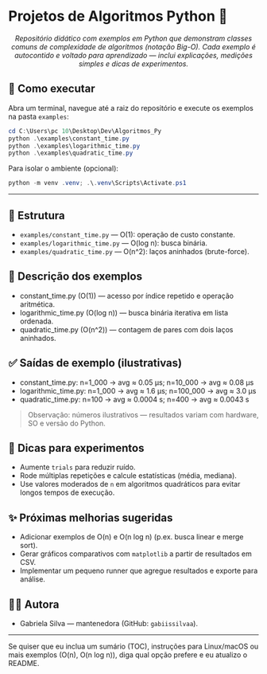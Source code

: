  # Projetos de Algoritmos Python 🐍
<div align="center">
 
*Repositório didático com exemplos em Python que demonstram classes comuns de
complexidade de algoritmos (notação Big-O). Cada exemplo é autocontido e
voltado para aprendizado — inclui explicações, medições simples e dicas de
experimentos.*

</div>

## 🚀 Como executar

Abra um terminal, navegue até a raiz do repositório e execute os exemplos na
pasta `examples`:

```powershell
cd C:\Users\pc 10\Desktop\Dev\Algoritmos_Py
python .\examples\constant_time.py
python .\examples\logarithmic_time.py
python .\examples\quadratic_time.py
```

Para isolar o ambiente (opcional):

```powershell
python -m venv .venv; .\.venv\Scripts\Activate.ps1
```

---

## 📁 Estrutura

- `examples/constant_time.py` — O(1): operação de custo constante.
- `examples/logarithmic_time.py` — O(log n): busca binária.
- `examples/quadratic_time.py` — O(n^2): laços aninhados (brute-force).

## 🧩 Descrição dos exemplos

- constant_time.py (O(1)) — acesso por índice repetido e operação aritmética.
- logarithmic_time.py (O(log n)) — busca binária iterativa em lista ordenada.
- quadratic_time.py (O(n^2)) — contagem de pares com dois laços aninhados.

## ✅ Saídas de exemplo (ilustrativas)

- constant_time.py: n=1_000 → avg ≈ 0.05 µs; n=10_000 → avg ≈ 0.08 µs
- logarithmic_time.py: n=1_000 → avg ≈ 1.6 µs; n=100_000 → avg ≈ 3.0 µs
- quadratic_time.py: n=100 → avg ≈ 0.0004 s; n=400 → avg ≈ 0.0043 s

> Observação: números ilustrativos — resultados variam com hardware, SO e
> versão do Python.

## 🧪 Dicas para experimentos

- Aumente `trials` para reduzir ruído.
- Rode múltiplas repetições e calcule estatísticas (média, mediana).
- Use valores moderados de `n` em algoritmos quadráticos para evitar longos
	tempos de execução.

## ✨ Próximas melhorias sugeridas

- Adicionar exemplos de O(n) e O(n log n) (p.ex. busca linear e merge sort).
- Gerar gráficos comparativos com `matplotlib` a partir de resultados em CSV.
- Implementar um pequeno runner que agregue resultados e exporte para análise.

## 👩‍💻 Autora

- Gabriela Silva — mantenedora (GitHub: `gabiissilvaa`).

---

Se quiser que eu inclua um sumário (TOC), instruções para Linux/macOS ou mais
exemplos (O(n), O(n log n)), diga qual opção prefere e eu atualizo o README.

